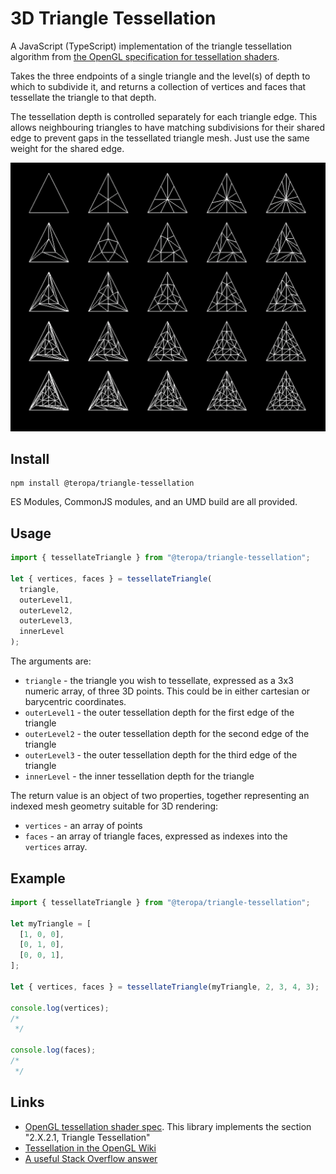 # 3D Triangle Tessellation

A JavaScript (TypeScript) implementation of the triangle tessellation algorithm from [the OpenGL specification for tessellation shaders](https://www.khronos.org/opengl/wiki/Tessellation).

Takes the three endpoints of a single triangle and the level(s) of depth to which to subdivide it, and returns a collection of vertices and faces that tessellate the triangle to that depth.

The tessellation depth is controlled separately for each triangle edge. This allows neighbouring triangles to have matching subdivisions for their shared edge to prevent gaps in the tessellated triangle mesh. Just use the same weight for the shared edge.

![Example tessellation](example.png?raw=true "Example tessellation")

## Install

```
npm install @teropa/triangle-tessellation
```

ES Modules, CommonJS modules, and an UMD build are all provided.

## Usage

```js
import { tessellateTriangle } from "@teropa/triangle-tessellation";

let { vertices, faces } = tessellateTriangle(
  triangle,
  outerLevel1,
  outerLevel2,
  outerLevel3,
  innerLevel
);
```

The arguments are:

- `triangle` - the triangle you wish to tessellate, expressed as a 3x3 numeric array, of three 3D points. This could be in either cartesian or barycentric coordinates.
- `outerLevel1` - the outer tessellation depth for the first edge of the triangle
- `outerLevel2` - the outer tessellation depth for the second edge of the triangle
- `outerLevel3` - the outer tessellation depth for the third edge of the triangle
- `innerLevel` - the inner tessellation depth for the triangle

The return value is an object of two properties, together representing an indexed mesh geometry suitable for 3D rendering:

- `vertices` - an array of points
- `faces` - an array of triangle faces, expressed as indexes into the `vertices` array.

## Example

```js
import { tessellateTriangle } from "@teropa/triangle-tessellation";

let myTriangle = [
  [1, 0, 0],
  [0, 1, 0],
  [0, 0, 1],
];

let { vertices, faces } = tessellateTriangle(myTriangle, 2, 3, 4, 3);

console.log(vertices);
/*
 */

console.log(faces);
/*
 */
```

## Links

- [OpenGL tessellation shader spec](https://www.khronos.org/registry/OpenGL/extensions/ARB/ARB_tessellation_shader.txt). This library implements the section "2.X.2.1, Triangle Tessellation"
- [Tessellation in the OpenGL Wiki](https://www.khronos.org/opengl/wiki/Tessellation)
- [A useful Stack Overflow answer](https://stackoverflow.com/a/37648093)

